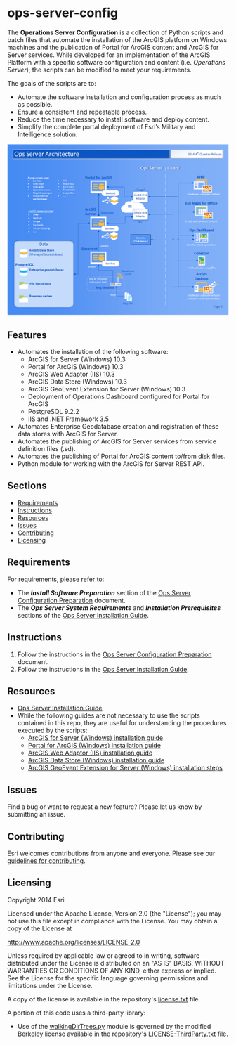 # ops-server-config

The **Operations Server Configuration** is a collection of Python scripts and batch files that automate the installation of 
the ArcGIS platform on Windows machines and the publication of Portal for ArcGIS content and ArcGIS for Server services. 
While developed for an implementation of the ArcGIS Platform with a specific software configuration and content (i.e. _Operations Server_), 
the scripts can be modified to meet your requirements.

The goals of the scripts are to:

* Automate the software installation and configuration process as much as possible.
* Ensure a consistent and repeatable process.
* Reduce the time necessary to install software and deploy content.
* Simplify the complete portal deployment of Esri’s Military and Intelligence solution.

![Image of Ops Server](ScreenShot.png "ops-server-config")

## Features

* Automates the installation of the following software:
  * ArcGIS for Server (Windows) 10.3
  * Portal for ArcGIS (Windows) 10.3
  * ArcGIS Web Adaptor (IIS) 10.3
  * ArcGIS Data Store (Windows) 10.3 
  * ArcGIS GeoEvent Extension for Server (Windows) 10.3
  * Deployment of Operations Dashboard configured for Portal for ArcGIS
  * PostgreSQL 9.2.2
  * IIS and .NET Framework 3.5
* Automates Enterprise Geodatabase creation and registration of these data stores with ArcGIS for Server.
* Automates the publishing of ArcGIS for Server services from service definition files (.sd).
* Automates the publishing of Portal for ArcGIS content to/from disk files.
* Python module for working with the ArcGIS for Server REST API.

## Sections

* [Requirements](#requirements)
* [Instructions](#instructions)
* [Resources](#resources)
* [Issues](#issues)
* [Contributing](#contributing)
* [Licensing](#licensing)

## Requirements

For requirements, please refer to:
* The **_Install Software Preparation_** section of the [Ops Server Configuration Preparation](https://github.com/esri/ops-server-config/blob/master/Docs/Ops%20Server%20Config%20Preparation.pdf) document.
* The **_Ops Server System Requirements_** and **_Installation Prerequisites_** sections of the [Ops Server Installation Guide](https://github.com/esri/ops-server-config/blob/master/Docs/Ops%20Server%20Installation%20Guide.pdf).

## Instructions

1. Follow the instructions in the [Ops Server Configuration Preparation](https://github.com/esri/ops-server-config/blob/master/Docs/Ops%20Server%20Config%20Preparation.pdf) document.
2. Follow the instructions in the [Ops Server Installation Guide](https://github.com/esri/ops-server-config/blob/master/Docs/Ops%20Server%20Installation%20Guide.pdf).

## Resources

* [Ops Server Installation Guide](https://github.com/esri/ops-server-config/blob/master/Docs/Ops%20Server%20Installation%20Guide.pdf)
* While the following guides are not necessary to use the scripts contained in this repo, they are useful for understanding the procedures executed by the scripts:
  * [ArcGIS for Server (Windows) installation guide](http://server.arcgis.com/en/server/latest/install/windows/welcome-to-the-arcgis-for-server-install-guide.htm)
  * [Portal for ArcGIS (Windows) installation guide](http://server.arcgis.com/en/portal/latest/install/windows/welcome-to-the-portal-for-arcgis-installation-guide.htm)
  * [ArcGIS Web Adaptor (IIS) installation guide](http://server.arcgis.com/en/web-adaptor/latest/install/iis/welcome-to-the-arcgis-web-adaptor-installation-guide.htm)
  * [ArcGIS Data Store (Windows) installation guide](http://server.arcgis.com/en/data-store/latest/install/windows/welcome-to-arcgis-data-store-installation-guide.htm)
  * [ArcGIS GeoEvent Extension for Server (Windows) installation steps](http://server.arcgis.com/en/geoevent-extension/latest/install/windows/installation-steps.htm)

## Issues

Find a bug or want to request a new feature?  Please let us know by submitting an issue.

## Contributing

Esri welcomes contributions from anyone and everyone. Please see our [guidelines for contributing](https://github.com/esri/contributing).

## Licensing
Copyright 2014 Esri

Licensed under the Apache License, Version 2.0 (the "License");
you may not use this file except in compliance with the License.
You may obtain a copy of the License at

   http://www.apache.org/licenses/LICENSE-2.0

Unless required by applicable law or agreed to in writing, software
distributed under the License is distributed on an "AS IS" BASIS,
WITHOUT WARRANTIES OR CONDITIONS OF ANY KIND, either express or implied.
See the License for the specific language governing permissions and
limitations under the License.

A copy of the license is available in the repository's [license.txt](https://github.com/esri/ops-server-config/blob/master/license.txt) file.

A portion of this code uses a third-party library:

* Use of the [walkingDirTrees.py](https://github.com/esri/ops-server-config/blob/master/SupportFiles/walkingDirTrees.py) module is governed by the modified Berkeley license available in the repository's [LICENSE-ThirdParty.txt](https://github.com/ArcGIS/ops-server-config/blob/master/LICENSE-ThirdParty.txt) file.
